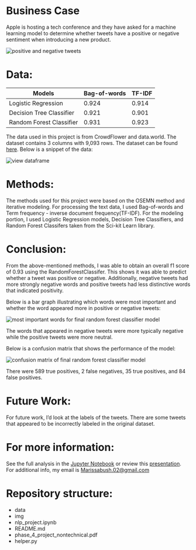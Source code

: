 # Business Case

Apple is hosting a tech conference and they have asked for a  machine learning model to determine whether tweets have a positive or negative sentiment when introducing a new product.

![positive and negative tweets](https://raw.githubusercontent.com/Marissa841/phase_4_project/main/img/pos_neg_tweets.PNG)

# Data:

| Models                   | Bag-of-words | TF-IDF |
|--------------------------|--------------|--------|
| Logistic Regression      | 0.924        | 0.914  |
| Decision Tree Classifier | 0.921        | 0.901  |
| Random Forest Classifier | 0.931        | 0.923  |

The data used in this project is from CrowdFlower and data.world. The dataset contains 3 columns with 9,093 rows. The dataset can be found [here](https://data.world/crowdflower/brands-and-product-emotions). Below is a snippet of the data: 

![view dataframe](https://raw.githubusercontent.com/Marissa841/phase_4_project/main/img/.head().png)

# Methods:

The methods used for this project were based on the OSEMN method and iterative modeling. For processing the text data, I used Bag-of-words and Term frequency - inverse document frequency(TF-IDF). For the modeling portion, I used Logistic Regression models, Decision Tree Classifiers, and Random Forest Classifers taken from the Sci-kit Learn library. 

# Conclusion:

From the above-mentioned methods, I was able to obtain an overall f1 score of 0.93 using the RandomForestClassifer. This shows it was able to predict whether a tweet was positive or negative. Additionally, negative tweets had more strongly negative words and positive tweets had less distinctive words that indicated positivity.


Below is a bar graph illustrating which words were most important and whether the word appeared more in positive or negative tweets:

![most important words for final random forest classifier model](https://raw.githubusercontent.com/Marissa841/phase_4_project/main/img/most_important_words.PNG) 

The words that appeared in negative tweets were more typically negative while the positive tweets were more neutral. 

Below is a confusion matrix that shows the performance of the model: 

![confusion matrix of final random forest classifier model](https://raw.githubusercontent.com/Marissa841/phase_4_project/main/img/confusion_matrix_phase_4.png)

There were 589 true positives, 2 false negatives, 35 true positives, and 84 false positives.


# Future Work:

For future work, I’d look at the labels of the tweets. There are some tweets that appeared to be incorrectly labeled in the original dataset.

# For more information:

​​See the full analysis in the [Jupyter Notebook](https://github.com/Marissa841/phase_4_project/blob/main/nlp_project.ipynb) or review this [presentation](https://github.com/Marissa841/phase_4_project/blob/main/phase_4_project_nontechnical.pdf). For additional info, my email is Marissabush.02@gmail.com



# Repository structure:

+ data
+ img
+ nlp_project.ipynb
+ README.md
+ phase_4_project_nontechnical.pdf
+ helper.py

